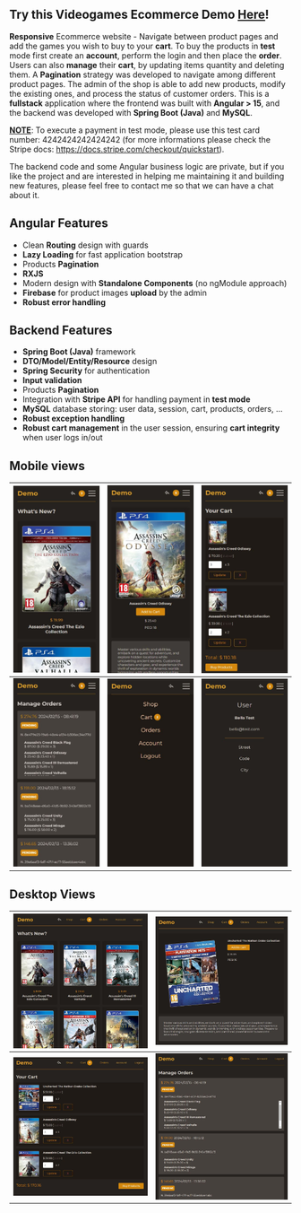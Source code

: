 ## Try this Videogames Ecommerce Demo [<ins>Here</ins>](https://ecommerce-demo.lullabydevhub.com/)!

**Responsive** Ecommerce website - Navigate between product pages and add the games you wish to buy to your **cart**. 
To buy the products in **test** mode first create an **account**, perform the login and then place the **order**.
Users can also **manage** their **cart**, by updating items quantity and deleting them.
A **Pagination** strategy was developed to navigate among different product pages.
The admin of the shop is able to add new products, modify the existing ones, and process the status of customer orders.
This is a **fullstack** application where the frontend was built with **Angular > 15**, and the backend was developed with **Spring Boot (Java)** and **MySQL**.

**<ins>NOTE</ins>**: To execute a payment in test mode, please use this test card number: 4242424242424242 (for more informations please check the Stripe docs: https://docs.stripe.com/checkout/quickstart).


The backend code and some Angular business logic are private, but if you like the project and are interested in helping me maintaining it and building new features, please feel free to contact me so that we can have a chat about it.

## Angular Features
- Clean **Routing** design with guards
- **Lazy Loading** for fast application bootstrap
- Products **Pagination**
- **RXJS**
- Modern design with **Standalone Components** (no ngModule approach)
- **Firebase** for product images **upload** by the admin
- **Robust error handling**

## Backend Features
- **Spring Boot (Java)** framework
- **DTO/Model/Entity/Resource** design
- **Spring Security** for authentication
- **Input validation**
- Products **Pagination**
- Integration with **Stripe API** for handling payment in **test mode**
- **MySQL** database storing: user data, session, cart, products, orders, ...
- **Robust exception handling**
- **Robust cart management** in the user session, ensuring **cart integrity** when user logs in/out

## Mobile views
| ![Products mobile view](assets/github/mobile-views/1.mobile-products.JPG?raw=true) | ![Product detail mobile view](assets/github/mobile-views/3.mobie-product-detail.JPG?raw=true) |![Cart mobile view](assets/github/mobile-views/4.mobile-cart.JPG?raw=true) |
| ------------- | ------------- |------------- |
| ![Orders mobile view](assets/github/mobile-views/5.mobile-orders.JPG?raw=true) | ![Menu mobile view](assets/github/mobile-views/2.mobile-menu.JPG?raw=true) | ![Account mobile view](assets/github/mobile-views/6.mobile-account.JPG?raw=true)

## Desktop Views
| ![Products desktop view](assets/github/desktop-views/1.desktop-products.JPG?raw=true) | ![Product detail desktop view](assets/github/desktop-views/2.desktop-product-detail.JPG?raw=true) |
| ------------- | ------------- |
| ![Cart desktop view](assets/github/desktop-views/3.desktop-cart.JPG?raw=true) | ![Orders desktop view](assets/github/desktop-views/4.desktop-orders.JPG?raw=true) |

